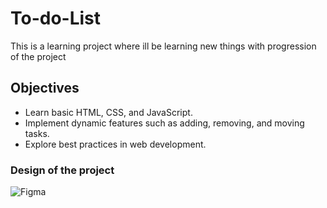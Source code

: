 # To-do-List
This is a learning project where ill be learning new things with progression of the project

## Objectives
- Learn basic HTML, CSS, and JavaScript.
- Implement dynamic features such as adding, removing, and moving tasks.
- Explore best practices in web development.

### Design of the project
![Figma](https://www.figma.com/design/DhgxQpnnWZMD4Q8yxeUDGb/To~Do-List?node-id=0-1&t=emc3v5A6sWcJDfS8-1)
